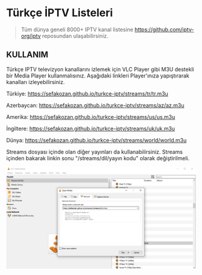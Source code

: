 #  Türkçe İPTV Listeleri
> Tüm dünya geneli 8000+ IPTV kanal listesine https://github.com/iptv-org/iptv reposundan ulaşabilirsiniz.

## KULLANIM
Türkçe IPTV televizyon kanallarını izlemek için VLC Player gibi M3U destekli bir Media Player kullanmalısınız. Aşağıdaki linkleri Player'ınıza yapıştırarak kanalları izleyebilirsiniz.

Türkiye: https://sefakozan.github.io/turkce-iptv/streams/tr/tr.m3u

Azerbaycan: https://sefakozan.github.io/turkce-iptv/streams/az/az.m3u

Amerika: https://sefakozan.github.io/turkce-iptv/streams/us/us.m3u

İngiltere: https://sefakozan.github.io/turkce-iptv/streams/uk/uk.m3u

Dünya: https://sefakozan.github.io/turkce-iptv/streams/world/world.m3u

Streams dosyası içinde olan diğer yayınları da kullanabilirsiniz. Streams içinden bakarak linkin sonu "/streams/dil/yayın kodu" olarak değiştirilmeli.

![VLC Network Panel](preview.png)
